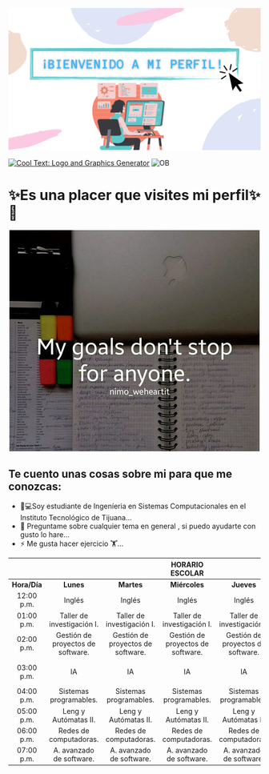 <p align="center">
    <img alt="COLOR" src="https://github.com/DianaHFer/DianaHFer/blob/master/Images/COLOR.png">


<a href="http://cooltext.com" target="_top"><img src="https://cooltext.com/images/ct_pixel.gif" width="80" height="15" alt="Cool Text: Logo and Graphics Generator" border="0" /></a>
<a align="center">
    <img alt="OB" src="https://images.cooltext.com/5508552.png" >
    </a>

# **✨Es una placer que visites mi perfil**✨👋 
<p align="center">
    <img alt="OB" src="https://github.com/DianaHFer/DianaHFer/blob/master/Images/OB.jpg" >
</p>

## **Te cuento unas cosas sobre mi para que me conozcas:**

- 👩💻Soy estudiante de Ingeníeria en Sistemas Computacionales en el Instituto Tecnológico de Tijuana...
- 💬 Preguntame sobre cualquier tema en general , si puedo ayudarte con gusto lo hare...
- ⚡ Me gusta hacer ejercicio 🏋...



|             |                       |                       | **HORARIO ESCOLAR**   |                       |                      |
|:----------: |:---------------------:|:---------------------:|:---------------------:|:---------------------:|:--------------------:|
| **Hora/Día**| **Lunes**             |**Martes**             | **Miércoles**         | **Jueves**            | **Viernes**          |
| 12:00 p.m.  | Inglés                | Inglés                | Inglés                | Inglés                | Inglés               |
| 01:00 p.m.  | Taller de investigación I.     |Taller de investigación I.     | Taller de investigación I.     |Taller de investigación I.     |     |
| 02:00 p.m.  | Gestión de proyectos de software. | Gestión de proyectos de software. |Gestión de proyectos de software. |Gestión de proyectos de software. | Gestión de proyectos de software.                     |
| 03:00 p.m.  | IA    | IA    | IA    | IA    |      Gestión de proyectos de software.                |
| 04:00 p.m.  | Sistemas programables.        |Sistemas programables.       | Sistemas programables. | Sistemas programables.      |                      |
| 05:00 p.m.  | Leng y Autómatas II.   | Leng y Autómatas II.   | Leng y Autómatas II.   | Leng y Autómatas II.   | Leng y Autómatas II.  |
| 06:00 p.m.  | Redes de computadoras.  |Redes de computadoras.  | Redes de computadoras.  | Redes de computadoras.  | Redes de computadoras.|
| 07:00 p.m.  |A. avanzado de software. |A. avanzado de software.|A. avanzado de software. |A. avanzado de software. |  A. avanzado de software.                    |



